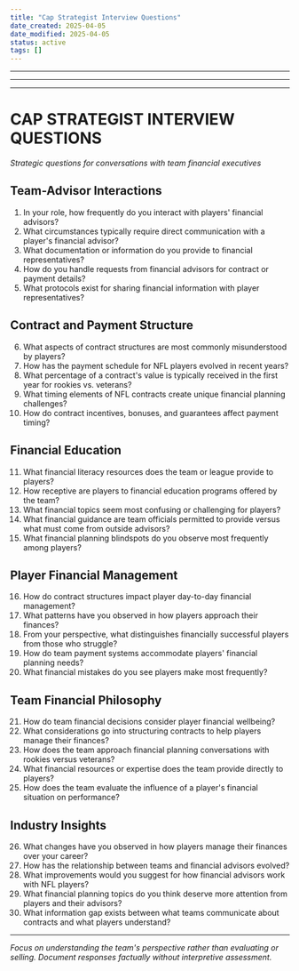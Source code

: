 ```yaml
---
title: "Cap Strategist Interview Questions"
date_created: 2025-04-05
date_modified: 2025-04-05
status: active
tags: []
---
```


---

---

---

# CAP STRATEGIST INTERVIEW QUESTIONS
*Strategic questions for conversations with team financial executives*

## Team-Advisor Interactions

1. In your role, how frequently do you interact with players' financial advisors?
2. What circumstances typically require direct communication with a player's financial advisor?
3. What documentation or information do you provide to financial representatives?
4. How do you handle requests from financial advisors for contract or payment details?
5. What protocols exist for sharing financial information with player representatives?

## Contract and Payment Structure

6. What aspects of contract structures are most commonly misunderstood by players?
7. How has the payment schedule for NFL players evolved in recent years?
8. What percentage of a contract's value is typically received in the first year for rookies vs. veterans?
9. What timing elements of NFL contracts create unique financial planning challenges?
10. How do contract incentives, bonuses, and guarantees affect payment timing?

## Financial Education

11. What financial literacy resources does the team or league provide to players?
12. How receptive are players to financial education programs offered by the team?
13. What financial topics seem most confusing or challenging for players?
14. What financial guidance are team officials permitted to provide versus what must come from outside advisors?
15. What financial planning blindspots do you observe most frequently among players?

## Player Financial Management

16. How do contract structures impact player day-to-day financial management?
17. What patterns have you observed in how players approach their finances?
18. From your perspective, what distinguishes financially successful players from those who struggle?
19. How do team payment systems accommodate players' financial planning needs?
20. What financial mistakes do you see players make most frequently?

## Team Financial Philosophy

21. How do team financial decisions consider player financial wellbeing?
22. What considerations go into structuring contracts to help players manage their finances?
23. How does the team approach financial planning conversations with rookies versus veterans?
24. What financial resources or expertise does the team provide directly to players?
25. How does the team evaluate the influence of a player's financial situation on performance?

## Industry Insights

26. What changes have you observed in how players manage their finances over your career?
27. How has the relationship between teams and financial advisors evolved?
28. What improvements would you suggest for how financial advisors work with NFL players?
29. What financial planning topics do you think deserve more attention from players and their advisors?
30. What information gap exists between what teams communicate about contracts and what players understand?

---
*Focus on understanding the team's perspective rather than evaluating or selling. Document responses factually without interpretive assessment.*
